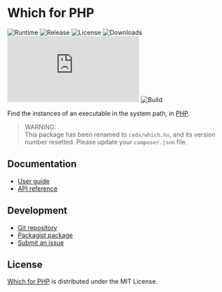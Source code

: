 # Which for PHP
![Runtime](https://badgen.net/packagist/php/cedx/which) ![Release](https://badgen.net/packagist/v/cedx/which) ![License](https://badgen.net/packagist/license/cedx/which) ![Downloads](https://badgen.net/packagist/dt/cedx/which) ![Coverage](https://badgen.net/coveralls/c/github/cedx/which.php) ![Build](https://badgen.net/github/checks/cedx/which.php/main)

Find the instances of an executable in the system path, in [PHP](https://www.php.net).

> WARNING:  
> This package has been renamed to `cedx/which.hx`, and its version number resetted. Please update your `composer.json` file.

## Documentation
- [User guide](https://cedx.github.io/which.hx)
- [API reference](https://cedx.github.io/which.hx/api)

## Development
- [Git repository](https://github.com/cedx/which.hx)
- [Packagist package](https://packagist.org/packages/cedx/which.hx)
- [Submit an issue](https://github.com/cedx/which.hx/issues)

## License
[Which for PHP](https://cedx.github.io/which.hx) is distributed under the MIT License.
